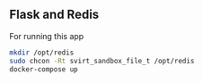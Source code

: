 ## Flask and Redis

For running this app


```bash
mkdir /opt/redis
sudo chcon -Rt svirt_sandbox_file_t /opt/redis
docker-compose up
```
